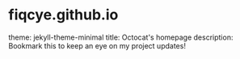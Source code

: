 # fiqcye.github.io
theme: jekyll-theme-minimal title: Octocat's homepage description: Bookmark this to keep an eye on my project updates!

